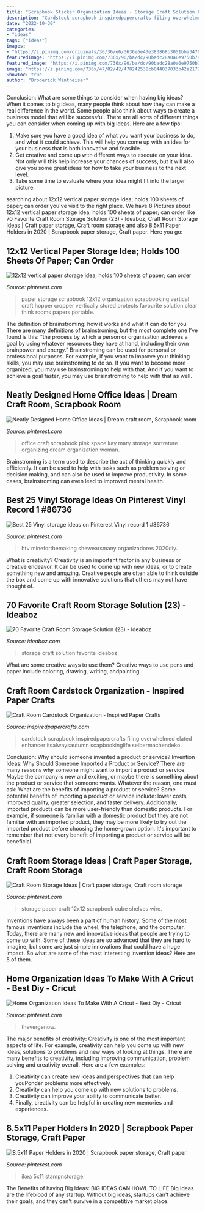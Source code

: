 ```yaml
---
title: "Scrapbook Sticker Organization Ideas - Storage Craft Solution Favorite Ideaboz"
description: "Cardstock scrapbook inspiredpapercrafts filing overwhelmed elated enhancer itsalwaysautumn scapbookinglife selbermachendeko"
date: "2022-10-30"
categories:
- "ideas"
tags: ["ideas"]
images:
- "https://i.pinimg.com/originals/36/36/e6/3636e6e43e383868b3051bba3476ffdf.jpg"
featuredImage: "https://i.pinimg.com/736x/90/ba/dc/90badc28a0a0e9750b79225cf62442e7.jpg"
featured_image: "https://i.pinimg.com/736x/90/ba/dc/90badc28a0a0e9750b79225cf62442e7.jpg"
image: "https://i.pinimg.com/736x/47/82/42/478242538cb044037033b42a21726d39.jpg"
ShowToc: true
author: "Broderick Wintheiser"
---
```



Conclusion: What are some things to consider when having big ideas?
When it comes to big ideas, many people think about how they can make a real difference in the world. Some people also think about ways to create a business model that will be successful. There are all sorts of different things you can consider when coming up with big ideas. Here are a few tips: 
1) Make sure you have a good idea of what you want your business to do, and what it could achieve. This will help you come up with an idea for your business that is both innovative and feasible. 
2) Get creative and come up with different ways to execute on your idea. Not only will this help increase your chances of success, but it will also give you some great ideas for how to take your business to the next level. 
3) Take some time to evaluate where your idea might fit into the larger picture.

	

		
searching about 12x12 vertical paper storage idea; holds 100 sheets of paper; can order you've visit to the right place. We have 8 Pictures about 12x12 vertical paper storage idea; holds 100 sheets of paper; can order like 70 Favorite Craft Room Storage Solution (23) - Ideaboz, Craft Room Storage Ideas | Craft paper storage, Craft room storage and also 8.5x11 Paper Holders in 2020 | Scrapbook paper storage, Craft paper. Here you go:
		
    
## 12x12 Vertical Paper Storage Idea; Holds 100 Sheets Of Paper; Can Order

<img loading=lazy src="https://s-media-cache-ak0.pinimg.com/600x315/d5/d3/92/d5d3923dafb6b0f40a0c7b60a9b1fa9b.jpg" onerror="this.onerror=null;this.src='https://tse3.mm.bing.net/th?id=OIP.4mc_NGo4yi55kbR8ETrkiAHaD4&amp;pid=15.1';" alt="12x12 vertical paper storage idea; holds 100 sheets of paper; can order">

_Source: pinterest.com_

>paper storage scrapbook 12x12 organization scrapbooking vertical craft hopper cropper vertically stored protects favourite solution clear think rooms papers portable. 

	

The definition of brainstroming: how it works and what it can do for you
There are many definitions of brainstroming, but the most complete one I’ve found is this: “the process by which a person or organization achieves a goal by using whatever resources they have at hand, including their own brainpower and energy.” Brainstroming can be used for personal or professional purposes. For example, if you want to improve your thinking skills, you may use brainstroming to do so. If you want to become more organized, you may use brainstroming to help with that. And if you want to achieve a goal faster, you may use brainstroming to help with that as well.

    
## Neatly Designed Home Office Ideas | Dream Craft Room, Scrapbook Room

<img loading=lazy src="https://i.pinimg.com/originals/36/36/e6/3636e6e43e383868b3051bba3476ffdf.jpg" onerror="this.onerror=null;this.src='https://tse1.mm.bing.net/th?id=OIP.PwC6wGdwOPIM4MjTi4DEJAHaJ4&amp;pid=15.1';" alt="Neatly Designed Home Office Ideas | Dream craft room, Scrapbook room">

_Source: pinterest.com_

>office craft scrapbook pink space kay mary storage sortrature organizing dream organization woman. 

	

Brainstroming is a term used to describe the act of thinking quickly and efficiently. It can be used to help with tasks such as problem solving or decision making, and can also be used to improve productivity. In some cases, brainstroming can even lead to improved mental health.

    
## Best 25 Vinyl Storage Ideas On Pinterest Vinyl Record 1 #86736

<img loading=lazy src="https://i.pinimg.com/736x/90/ba/dc/90badc28a0a0e9750b79225cf62442e7.jpg" onerror="this.onerror=null;this.src='https://tse4.mm.bing.net/th?id=OIP.AKCb2RlzWvPvUKh04i9drAHaJ3&amp;pid=15.1';" alt="Best 25 Vinyl storage ideas on Pinterest Vinyl record 1 #86736">

_Source: pinterest.com_

>htv mineforthemaking shewearsmany organizadores 2020diy. 

	

What is creativity?
Creativity is an important factor in any business or creative endeavor. It can be used to come up with new ideas, or to create something new and amazing. Creative people are often able to think outside the box and come up with innovative solutions that others may not have thought of.

    
## 70 Favorite Craft Room Storage Solution (23) - Ideaboz

<img loading=lazy src="https://i0.wp.com/ideaboz.com/wp-content/uploads/2019/02/70-Favorite-Craft-Room-Storage-Solution-23.jpg?fit=1200%2C1600&amp;ssl=1" onerror="this.onerror=null;this.src='https://tse3.mm.bing.net/th?id=OIP.TfF5Uhij2UQAMfI9X2NlOwHaJ4&amp;pid=15.1';" alt="70 Favorite Craft Room Storage Solution (23) - Ideaboz">

_Source: ideaboz.com_

>storage craft solution favorite ideaboz. 

	

What are some creative ways to use them?
Creative ways to use pens and paper include coloring, drawing, writing, andpainting.

    
## Craft Room Cardstock Organization - Inspired Paper Crafts

<img loading=lazy src="https://www.inspiredpapercrafts.com/wp-content/uploads/2017/10/IMG_5348.jpg" onerror="this.onerror=null;this.src='https://tse3.mm.bing.net/th?id=OIP.fgfNcRatAUzta0wteq6VYwHaJ4&amp;pid=15.1';" alt="Craft Room Cardstock Organization - Inspired Paper Crafts">

_Source: inspiredpapercrafts.com_

>cardstock scrapbook inspiredpapercrafts filing overwhelmed elated enhancer itsalwaysautumn scapbookinglife selbermachendeko. 

	

Conclusion: Why should someone invented a product or service?
Invention Ideas: Why Should Someone Imported a Product or Service?
There are many reasons why someone might want to import a product or service. Maybe the company is new and exciting, or maybe there is something about the product or service that someone wants. Whatever the reason, one must ask: What are the benefits of importing a product or service? 
Some potential benefits of importing a product or service include: lower costs, improved quality, greater selection, and faster delivery. Additionally, imported products can be more user-friendly than domestic products. For example, if someone is familiar with a domestic product but they are not familiar with an imported product, they may be more likely to try out the imported product before choosing the home-grown option. 
It's important to remember that not every benefit of importing a product or service will be beneficial.

    
## Craft Room Storage Ideas | Craft Paper Storage, Craft Room Storage

<img loading=lazy src="https://i.pinimg.com/736x/e1/ef/17/e1ef170e33fbd4e1f21a3586d19cce47.jpg" onerror="this.onerror=null;this.src='https://tse2.mm.bing.net/th?id=OIP.Bp8vO6ZM2b8lumWLUMqadwAAAA&amp;pid=15.1';" alt="Craft Room Storage Ideas | Craft paper storage, Craft room storage">

_Source: pinterest.com_

>storage paper craft 12x12 scrapbook cube shelves wire. 

	

Inventions have always been a part of human history. Some of the most famous inventions include the wheel, the telephone, and the computer. Today, there are many new and innovative ideas that people are trying to come up with. Some of these ideas are so advanced that they are hard to imagine, but some are just simple innovations that could have a huge impact. So what are some of the most interesting invention ideas? Here are 5 of them.

    
## Home Organization Ideas To Make With A Cricut - Best Diy - Cricut

<img loading=lazy src="https://i.pinimg.com/736x/67/28/99/672899a5993c47d9e5fd78dc96f8873b.jpg" onerror="this.onerror=null;this.src='https://tse4.mm.bing.net/th?id=OIP.av0C2mAoVY6X0OVbSpPfOgHaPZ&amp;pid=15.1';" alt="Home Organization Ideas To Make With A Cricut - Best Diy - Cricut">

_Source: pinterest.com_

>thevergenow. 

	

The major benefits of creativity:
Creativity is one of the most important aspects of life. For example, creativity can help you come up with new ideas, solutions to problems and new ways of looking at things. There are many benefits to creativity, including improving communication, problem solving and creativity overall. Here are a few examples:
1) Creativity can create new ideas and perspectives that can help youPonder problems more effectively.
2) Creativity can help you come up with new solutions to problems.
3) Creativity can improve your ability to communicate better.
4) Finally, creativity can be helpful in creating new memories and experiences.

    
## 8.5x11 Paper Holders In 2020 | Scrapbook Paper Storage, Craft Paper

<img loading=lazy src="https://i.pinimg.com/736x/47/82/42/478242538cb044037033b42a21726d39.jpg" onerror="this.onerror=null;this.src='https://tse4.mm.bing.net/th?id=OIP.IrU4r_iBD4KAOSpeMpbSWQHaHa&amp;pid=15.1';" alt="8.5x11 Paper Holders in 2020 | Scrapbook paper storage, Craft paper">

_Source: pinterest.com_

>ikea 5x11 stampnstorage. 

	

The Benefits of having Big Ideas:
BIG IDEAS CAN HOWL TO LIFE
Big ideas are the lifeblood of any startup. Without big ideas, startups can't achieve their goals, and they can't survive in a competitive market place.

